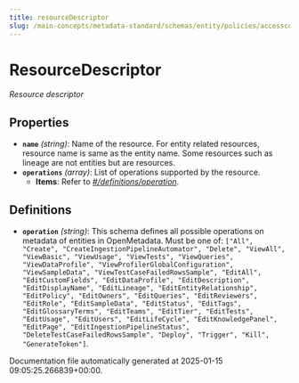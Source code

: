 ```yaml
---
title: resourceDescriptor
slug: /main-concepts/metadata-standard/schemas/entity/policies/accesscontrol/resourcedescriptor
---
```


# ResourceDescriptor

*Resource descriptor*

## Properties

- **`name`** *(string)*: Name of the resource. For entity related resources, resource name is same as the entity name. Some resources such as lineage are not entities but are resources.
- **`operations`** *(array)*: List of operations supported by the resource.
  - **Items**: Refer to *[#/definitions/operation](#definitions/operation)*.
## Definitions

- **`operation`** *(string)*: This schema defines all possible operations on metadata of entities in OpenMetadata. Must be one of: `["All", "Create", "CreateIngestionPipelineAutomator", "Delete", "ViewAll", "ViewBasic", "ViewUsage", "ViewTests", "ViewQueries", "ViewDataProfile", "ViewProfilerGlobalConfiguration", "ViewSampleData", "ViewTestCaseFailedRowsSample", "EditAll", "EditCustomFields", "EditDataProfile", "EditDescription", "EditDisplayName", "EditLineage", "EditEntityRelationship", "EditPolicy", "EditOwners", "EditQueries", "EditReviewers", "EditRole", "EditSampleData", "EditStatus", "EditTags", "EditGlossaryTerms", "EditTeams", "EditTier", "EditTests", "EditUsage", "EditUsers", "EditLifeCycle", "EditKnowledgePanel", "EditPage", "EditIngestionPipelineStatus", "DeleteTestCaseFailedRowsSample", "Deploy", "Trigger", "Kill", "GenerateToken"]`.


Documentation file automatically generated at 2025-01-15 09:05:25.266839+00:00.
